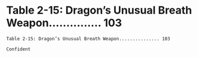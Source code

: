 # Table 2-15: Dragon’s Unusual Breath Weapon............... 103

```
Table 2-15: Dragon’s Unusual Breath Weapon............... 103

Confident
```

